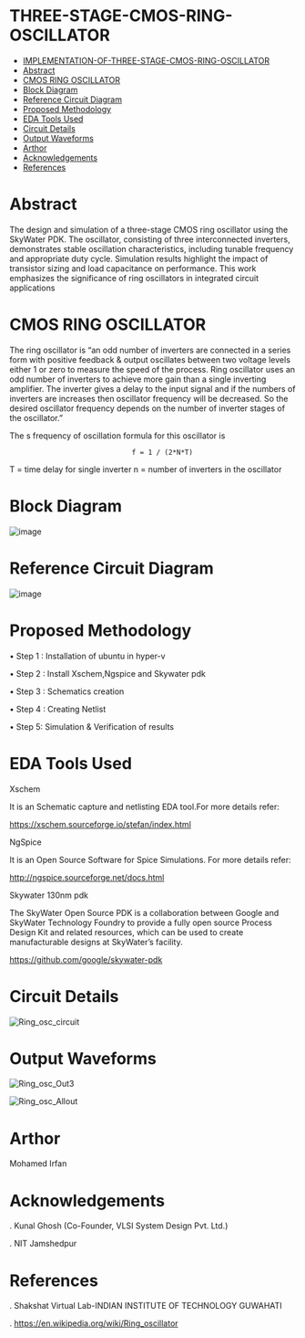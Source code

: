 # THREE-STAGE-CMOS-RING-OSCILLATOR

- [IMPLEMENTATION-OF-THREE-STAGE-CMOS-RING-OSCILLATOR](#)
- [Abstract](#abstract)
- [CMOS RING OSCILLATOR](#cmos-ring-oscillator)
- [Block Diagram](#block-diagram)
- [Reference Circuit Diagram](#reference-circuit-diagram)
- [Proposed Methodology](#proposed-methodology)
- [EDA Tools Used](#eda-tools-used)
- [Circuit Details](#circuit-details)
- [Output Waveforms](#output-waveforms)
- [Arthor](#arthor)
- [Acknowledgements](#acknowledgements)
- [References](#refernces)

# Abstract
The design and simulation of a three-stage CMOS ring oscillator using the SkyWater PDK. The oscillator, consisting of three interconnected inverters, demonstrates stable oscillation characteristics, including tunable frequency and appropriate duty cycle. Simulation results highlight the impact of transistor sizing and load capacitance on performance. This work emphasizes the significance of ring oscillators in integrated circuit applications

# CMOS RING OSCILLATOR

The ring oscillator is “an odd number of inverters are connected in a series form with positive feedback & output oscillates between two voltage levels either 1 or zero to measure the speed of the process.
Ring oscillator uses an odd number of inverters to achieve more gain than a single inverting amplifier. The inverter gives a delay to the input signal and if the numbers of inverters are increases then oscillator frequency will be decreased. So the desired oscillator frequency depends on the number of inverter stages of the oscillator.”


The s frequency of oscillation formula for this oscillator is

                                  f = 1 / (2*N*T)

T = time delay for single inverter
n = number of inverters in the oscillator

# Block Diagram
![image](https://github.com/user-attachments/assets/5eac58fd-8dfa-4da6-9782-94072845393a)

# Reference Circuit Diagram
![image](https://github.com/user-attachments/assets/ab1ffb53-875f-48b0-9172-50aa33974369)

# Proposed Methodology
• Step 1 : Installation of ubuntu in hyper-v

• Step 2 : Install Xschem,Ngspice and Skywater pdk

• Step 3 : Schematics creation

• Step 4 : Creating Netlist

• Step 5: Simulation & Verification of results

# EDA Tools Used

Xschem

It is an Schematic capture and netlisting EDA tool.For more details refer:

https://xschem.sourceforge.io/stefan/index.html

NgSpice

It is an Open Source Software for Spice Simulations. For more details refer:

http://ngspice.sourceforge.net/docs.html

Skywater 130nm pdk

The SkyWater Open Source PDK is a collaboration between Google and SkyWater Technology Foundry to provide a fully open source Process Design Kit and related resources, which can be used to create manufacturable designs at SkyWater’s facility.

https://github.com/google/skywater-pdk

# Circuit Details
![Ring_osc_circuit](https://github.com/user-attachments/assets/8bd769f1-74d1-429e-8c24-02f11ceb617a)

# Output Waveforms

![Ring_osc_Out3](https://github.com/user-attachments/assets/e79710bb-e4f7-469d-a9cc-1d48615362a8)


![Ring_osc_Allout](https://github.com/user-attachments/assets/de96e623-65b7-451d-a264-3ebac3c1d112)

# Arthor

Mohamed Irfan

# Acknowledgements

. Kunal Ghosh (Co-Founder, VLSI System Design Pvt. Ltd.)

. NIT Jamshedpur

# References

. Shakshat Virtual Lab-INDIAN INSTITUTE OF TECHNOLOGY GUWAHATI

. https://en.wikipedia.org/wiki/Ring_oscillator







